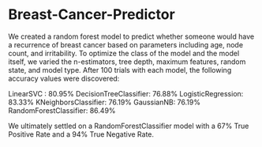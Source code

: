 # Breast-Cancer-Predictor

We created a random forest model to predict whether someone would have a recurrence of breast cancer based on parameters including age, node count, and irritability. To optimize the class of the model and the model itself, we varied the n-estimators, tree depth, maximum features, random state, and model type. After 100 trials with each model, the following accuracy values were discovered:

  LinearSVC : 80.95%
  DecisionTreeClassifier: 76.88%
  LogisticRegression: 83.33%
  KNeighborsClassifier: 76.19%
  GaussianNB: 76.19%
  RandomForestClassifier: 86.49%

We ultimately settled on a RandomForestClassifier model with a 67% True Positive Rate and a 94% True Negative Rate.
